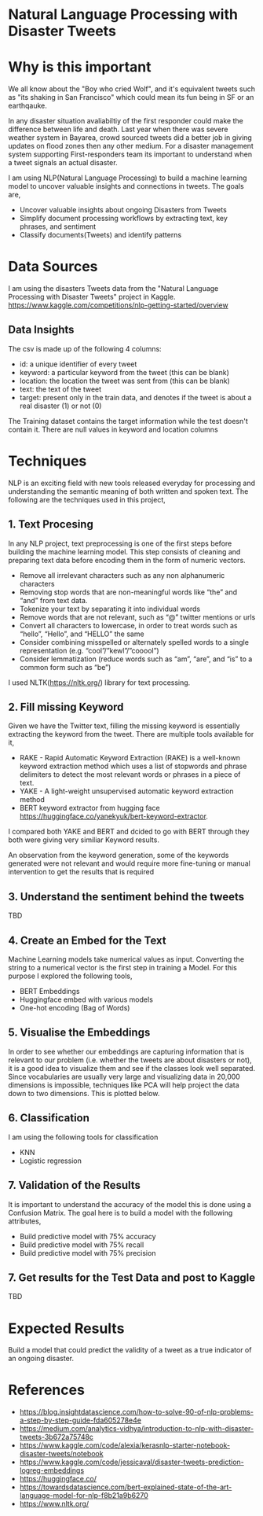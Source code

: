 # Natural Language Processing with Disaster Tweets

# Why is this important 

We all know about the "Boy who cried Wolf", and it's equivalent tweets such as "its shaking in San Francisco" which could mean its fun being in SF or an earthqauke.

In any disaster situation avaliabiltiy of the first responder could make the difference between life and death. Last year when there was severe weather system in Bayarea, crowd sourced tweets did a better job in giving updates on flood zones then any other medium. For a disaster management system supporting First-responders team its important to understand when a tweet signals an actual disaster.

I am using NLP(Natural Language Processing) to build a machine learning model to uncover valuable insights and connections in tweets. The goals are, 
- Uncover valuable insights about ongoing Disasters from Tweets 
- Simplify document processing workflows by extracting text, key phrases, and sentiment
- Classify documents(Tweets) and identify patterns

# Data Sources

I am using the disasters Tweets data from the "Natural Language Processing with Disaster Tweets" project in Kaggle. 
https://www.kaggle.com/competitions/nlp-getting-started/overview 

## Data Insights 

The csv is made up of the following 4 columns:
- id: a unique identifier of every tweet
- keyword: a particular keyword from the tweet (this can be blank)
- location: the location the tweet was sent from (this can be blank)
- text: the text of the tweet
- target: present only in the train data, and denotes if the tweet is about a real disaster (1) or not (0)

The Training dataset contains the target information while the test doesn't contain it. There are null values in keyword and location columns 

# Techniques

NLP is an exciting field with new tools released everyday for processing and understanding the semantic meaning of both written and spoken text. The following are the techniques used in this project,

## 1. Text Procesing 
In any NLP project, text preprocessing is one of the first steps before building the machine learning model. This step consists of cleaning and preparing text data before encoding them in the form of numeric vectors.

- Remove all irrelevant characters such as any non alphanumeric characters
- Removing stop words that are non-meaningful words like “the” and “and” from text data.
- Tokenize your text by separating it into individual words
- Remove words that are not relevant, such as “@” twitter mentions or urls
- Convert all characters to lowercase, in order to treat words such as “hello”, “Hello”, and “HELLO” the same
- Consider combining misspelled or alternately spelled words to a single representation (e.g. “cool”/”kewl”/”cooool”)
- Consider lemmatization (reduce words such as “am”, “are”, and “is” to a common form such as “be”)

I used NLTK(https://nltk.org/) library for text processing. 

## 2. Fill missing Keyword 

Given we have the Twitter text, filling the missing keyword is essentially extracting the keyword from the tweet. There are multiple tools available for it, 

- RAKE - Rapid Automatic Keyword Extraction (RAKE) is a well-known keyword extraction method which uses a list of stopwords and phrase delimiters to detect the most relevant words or phrases in a piece of text.
- YAKE - A light-weight unsupervised automatic keyword extraction method 
- BERT keyword extractor from hugging face https://huggingface.co/yanekyuk/bert-keyword-extractor.

I compared both YAKE and BERT and dcided to go with BERT through they both were giving very similiar Keyword results. 

An observation from the keyword generation, some of the keywords generated were not relevant and would require more fine-tuning or manual intervention to get the results that is required 

## 3. Understand the sentiment behind the tweets 
TBD

## 4. Create an Embed for the Text 
Machine Learning models take numerical values as input. Converting the string to a numerical vector is the first step in training a Model. For this purpose I explored the following tools,
- BERT Embeddings 
- Huggingface embed with various models 
- One-hot encoding (Bag of Words)

## 5. Visualise the Embeddings 
In order to see whether our embeddings are capturing information that is relevant to our problem (i.e. whether the tweets are about disasters or not), it is a good idea to visualize them and see if the classes look well separated. Since vocabularies are usually very large and visualizing data in 20,000 dimensions is impossible, techniques like PCA will help project the data down to two dimensions. This is plotted below.

## 6. Classification 
I am using the following tools for classification 
- KNN 
- Logistic regression 

## 7. Validation of the Results 
It is important to understand the accuracy of the model this is done using a Confusion Matrix. The goal here is to build a model with the following attributes, 

- Build predictive model with 75% accuracy
- Build predictive model with 75% recall
- Build predictive model with 75% precision

## 7. Get results for the Test Data and post to Kaggle 
TBD

# Expected Results

Build a model that could predict the validity of a tweet as a true indicator of an ongoing disaster. 

# References 
- https://blog.insightdatascience.com/how-to-solve-90-of-nlp-problems-a-step-by-step-guide-fda605278e4e 
- https://medium.com/analytics-vidhya/introduction-to-nlp-with-disaster-tweets-3b672a75748c
- https://www.kaggle.com/code/alexia/kerasnlp-starter-notebook-disaster-tweets/notebook
- https://www.kaggle.com/code/jessicaval/disaster-tweets-prediction-logreg-embeddings
- https://huggingface.co/
- https://towardsdatascience.com/bert-explained-state-of-the-art-language-model-for-nlp-f8b21a9b6270
- https://www.nltk.org/
